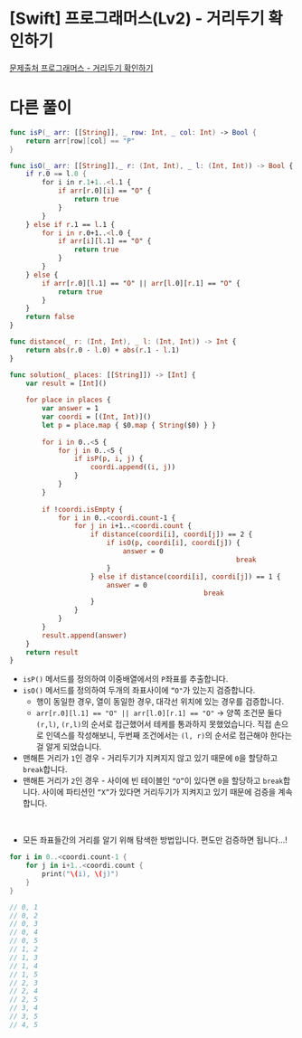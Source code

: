 # [Swift] 프로그래머스(Lv2) - 거리두기 확인하기

[문제출처 프로그래머스 - 거리두기 확인하기](https://school.programmers.co.kr/learn/courses/30/lessons/81302)

# 다른 풀이

```swift
func isP(_ arr: [[String]], _ row: Int, _ col: Int) -> Bool {
    return arr[row][col] == "P"
}

func isO(_ arr: [[String]],_ r: (Int, Int), _ l: (Int, Int)) -> Bool {
    if r.0 == l.0 {
        for i in r.1+1..<l.1 {
            if arr[r.0][i] == "O" {
                return true
            }
        }
    } else if r.1 == l.1 {
        for i in r.0+1..<l.0 {
            if arr[i][l.1] == "O" {
                return true
            }
        }
    } else {
        if arr[r.0][l.1] == "O" || arr[l.0][r.1] == "O" {
            return true
        }
    }
    return false
}

func distance(_ r: (Int, Int), _ l: (Int, Int)) -> Int {
    return abs(r.0 - l.0) + abs(r.1 - l.1)
}

func solution(_ places: [[String]]) -> [Int] {
    var result = [Int]()
    
    for place in places {
        var answer = 1
        var coordi = [(Int, Int)]()
        let p = place.map { $0.map { String($0) } }
        
        for i in 0..<5 {
            for j in 0..<5 {
                if isP(p, i, j) {
                    coordi.append((i, j))
                }
            }
        }
        
        if !coordi.isEmpty {
            for i in 0..<coordi.count-1 {
                for j in i+1..<coordi.count {
                    if distance(coordi[i], coordi[j]) == 2 {
                        if isO(p, coordi[i], coordi[j]) {
                            answer = 0
                                                        break
                        }
                    } else if distance(coordi[i], coordi[j]) == 1 {
                        answer = 0
                                                break
                    }
                }
            }
        }
        result.append(answer)
    }
    return result
}
```

- `isP()` 메서드를 정의하여 이중배열에서의 `P`좌표를 추출합니다.
- `isO()` 메서드를 정의하여 두개의 좌표사이에 `“O"`가 있는지 검증합니다.
    - 행이 동일한 경우, 열이 동일한 경우, 대각선 위치에 있는 경우를 검증합니다.
    - `arr[r.0][l.1] == "O" || arr[l.0][r.1] == "O"` → 양쪽 조건문 둘다 `(r,l)`, `(r,l)`의 순서로 접근했어서 테케를 통과하지 못했었습니다. 직접 손으로 인덱스를 작성해보니, 두번째 조건에서는 `(l, r)`의 순서로 접근해야 한다는걸 알게 되었습니다.
- 맨해튼 거리가 `1`인 경우 - 거리두기가 지켜지지 않고 있기 때문에 `0`을 할당하고 `break`합니다.
- 맨해튼 거리가 `2`인 경우 - 사이에 빈 테이블인 `“O”`이 있다면 `0`을 할당하고 `break`합니다. 사이에 파티션인 `“X”`가 있다면 거리두기가 지켜지고 있기 때문에 검증을 계속합니다.

<br>

- 모든 좌표들간의 거리를 알기 위해 탐색한 방법입니다. 편도만 검증하면 됩니다…!

```swift
for i in 0..<coordi.count-1 {
    for j in i+1..<coordi.count {
        print("\(i), \(j)")
    }
}

// 0, 1
// 0, 2
// 0, 3
// 0, 4
// 0, 5
// 1, 2
// 1, 3
// 1, 4
// 1, 5
// 2, 3
// 2, 4
// 2, 5
// 3, 4
// 3, 5
// 4, 5
```
